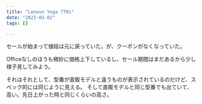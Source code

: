 ```yaml
---
title: "Lenovo Yoga 770i"
date: "2023-03-02"
tags: []

---
```


セールが始まって値段は元に戻っていた。が、クーポンがなくなっていた。

Officeなしのほうも微妙に価格上下しているし、セール期間はまだあるから少し様子見してみよう。

それはそれとして、型番が直販モデルと違うものが表示されているのだけど、スペック的には同じように見える。
そして直販モデルと同じ型番でも出ていて、高い。先日上がった時と同じくらいの高さ。
